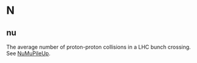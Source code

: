 # N

## nu

The average number of proton-proton collisions in a LHC bunch crossing.
See [NuMuPileUp](https://twiki.cern.ch/twiki/bin/view/LHCb/NuMuPileUp).
